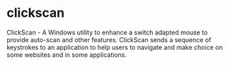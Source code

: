 # clickscan
ClickScan - A Windows utility to enhance a switch adapted mouse to provide auto-scan and other features. ClickScan sends a sequence of keystrokes to an application to help users to navigate and make choice on some websites and in some applications.
